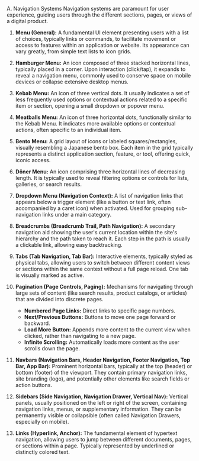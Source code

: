 A. Navigation Systems
Navigation systems are paramount for user experience, guiding users through the different sections, pages, or views of a digital product.

1.  **Menu (General):** A fundamental UI element presenting users with a list of choices, typically links or commands, to facilitate movement or access to features within an application or website. Its appearance can vary greatly, from simple text lists to icon grids.

2.  **Hamburger Menu:** An icon composed of three stacked horizontal lines, typically placed in a corner. Upon interaction (click/tap), it expands to reveal a navigation menu, commonly used to conserve space on mobile devices or collapse extensive desktop menus.

3.  **Kebab Menu:** An icon of three vertical dots. It usually indicates a set of less frequently used options or contextual actions related to a specific item or section, opening a small dropdown or popover menu.

4.  **Meatballs Menu:** An icon of three horizontal dots, functionally similar to the Kebab Menu. It indicates more available options or contextual actions, often specific to an individual item.

5.  **Bento Menu:** A grid layout of icons or labeled squares/rectangles, visually resembling a Japanese bento box. Each item in the grid typically represents a distinct application section, feature, or tool, offering quick, iconic access.

6.  **Döner Menu:** An icon comprising three horizontal lines of decreasing length. It is typically used to reveal filtering options or controls for lists, galleries, or search results.

7.  **Dropdown Menu (Navigation Context):** A list of navigation links that appears below a trigger element (like a button or text link, often accompanied by a caret icon) when activated. Used for grouping sub-navigation links under a main category.

8.  **Breadcrumbs (Breadcrumb Trail, Path Navigation):** A secondary navigation aid showing the user's current location within the site's hierarchy and the path taken to reach it. Each step in the path is usually a clickable link, allowing easy backtracking.

9.  **Tabs (Tab Navigation, Tab Bar):** Interactive elements, typically styled as physical tabs, allowing users to switch between different content views or sections within the same context without a full page reload. One tab is visually marked as active.

10. **Pagination (Page Controls, Paging):** Mechanisms for navigating through large sets of content (like search results, product catalogs, or articles) that are divided into discrete pages.
    * **Numbered Page Links:** Direct links to specific page numbers.
    * **Next/Previous Buttons:** Buttons to move one page forward or backward.
    * **Load More Button:** Appends more content to the current view when clicked, rather than navigating to a new page.
    * **Infinite Scrolling:** Automatically loads more content as the user scrolls down the page.

11. **Navbars (Navigation Bars, Header Navigation, Footer Navigation, Top Bar, App Bar):** Prominent horizontal bars, typically at the top (header) or bottom (footer) of the viewport. They contain primary navigation links, site branding (logo), and potentially other elements like search fields or action buttons.

12. **Sidebars (Side Navigation, Navigation Drawer, Vertical Nav):** Vertical panels, usually positioned on the left or right of the screen, containing navigation links, menus, or supplementary information. They can be permanently visible or collapsible (often called Navigation Drawers, especially on mobile).

13. **Links (Hyperlink, Anchor):** The fundamental element of hypertext navigation, allowing users to jump between different documents, pages, or sections within a page. Typically represented by underlined or distinctly colored text.

